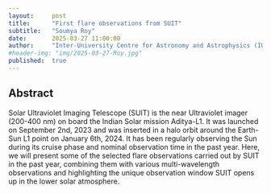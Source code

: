 ```yaml
---
layout:     post
title:      "First flare observations from SUIT"
subtitle:   "Soumya Roy"
date:       2025-03-27 11:00:00
author:     "Inter-University Centre for Astronomy and Astrophysics (IUCAA), India"
#header-img: "img/2025-03-27-Roy.jpg"
published:  true
---
```


## Abstract
Solar Ultraviolet Imaging Telescope (SUIT) is the near Ultraviolet imager (200-400 nm) on board the Indian Solar mission Aditya-L1. It was launched on September 2nd, 2023 and was inserted in a halo orbit around the Earth-Sun L1 point on January 6th, 2024. It has been regularly observing the Sun during its cruise phase and nominal observation time in the past year. Here, we will present some of the selected flare observations carried out by SUIT in the past year, combining them with various multi-wavelength observations and highlighting the unique observation window SUIT opens up in the lower solar atmosphere. 
